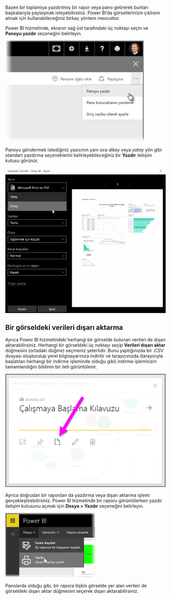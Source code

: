 Bazen bir toplantıya yazdırılmış bir rapor veya pano getirerek bunları başkalarıyla paylaşmak isteyebilirsiniz. Power BI’da görsellerinizin çıktısını almak için kullanabileceğiniz birkaç yöntem mevcuttur.

Power BI hizmetinde, ekranın sağ üst tarafındaki üç noktayı seçin ve **Panoyu yazdır** seçeneğini belirleyin.

![](media/4-4g-print-and-export-dashboards-reports/4-4g_1.png)

Panoyu göndermek istediğiniz yazıcının yanı sıra *dikey* veya *yatay* yön gibi standart yazdırma seçeneklerini belirleyebileceğiniz bir **Yazdır** iletişim kutusu görünür.

![](media/4-4g-print-and-export-dashboards-reports/4-4g_2.png)

## <a name="export-data-from-a-visual"></a>Bir görseldeki verileri dışarı aktarma
Ayrıca Power BI hizmetindeki herhangi bir görselde bulunan verileri de dışarı aktarabilirsiniz. Herhangi bir görseldeki üç noktayı seçip **Verileri dışarı aktar** düğmesini (ortadaki düğme) seçmeniz yeterlidir. Bunu yaptığınızda bir .CSV dosyası oluşturulup yerel bilgisayarınıza indirilir ve tarayıcınızda (tarayıcıyla başlatılan herhangi bir indirme işleminde olduğu gibi) indirme işleminizin tamamlandığını bildiren bir ileti görüntülenir.

![](media/4-4g-print-and-export-dashboards-reports/4-4g_3.png)

Ayrıca doğrudan bir rapordan da yazdırma veya dışarı aktarma işlemi gerçekleştirebilirsiniz. Power BI hizmetinde bir raporu görüntülerken yazdır iletişim kutusunu açmak için **Dosya > Yazdır** seçeneğini belirleyin.

![](media/4-4g-print-and-export-dashboards-reports/4-4g_4.png)

Panolarda olduğu gibi, bir rapora ilişkin görselde yer alan verileri de görseldeki dışarı aktar düğmesini seçerek dışarı aktarabilirsiniz.

